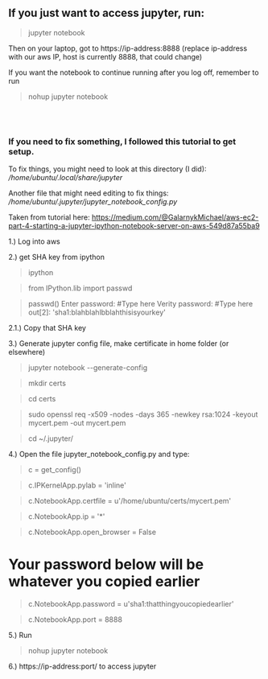 ## If you just want to access jupyter, run:
> jupyter notebook

Then on your laptop, got to https://ip-address:8888
(replace ip-address with our aws IP, host is currently 8888, that could change)

If you want the notebook to continue running after you log off, remember to run 
> nohup jupyter notebook

<br><br>
### If you need to fix something, I followed this tutorial to get setup.
To fix things, you might need to look at this directory (I did): */home/ubuntu/.local/share/jupyter*

Another file that might need editing to fix things: */home/ubuntu/.jupyter/jupyter_notebook_config.py*

Taken from tutorial here: 
https://medium.com/@GalarnykMichael/aws-ec2-part-4-starting-a-jupyter-ipython-notebook-server-on-aws-549d87a55ba9

1.) Log into aws

2.) get SHA key from ipython

> ipython

> from IPython.lib import passwd

> passwd()
Enter password: #Type here
Verity password: #Type here
out[2]: 'sha1:blahblahlbblahthisisyourkey'

2.1.) Copy that SHA key

3.) Generate jupyter config file, make certificate in home folder (or elsewhere)

> jupyter notebook --generate-config

> mkdir certs

> cd certs

> sudo openssl req -x509 -nodes -days 365 -newkey rsa:1024 -keyout mycert.pem -out mycert.pem

> cd ~/.jupyter/

4.) Open the file jupyter_notebook_config.py and type:
> c = get_config()

> c.IPKernelApp.pylab = 'inline'

> c.NotebookApp.certfile = u'/home/ubuntu/certs/mycert.pem'

> c.NotebookApp.ip = '*'

> c.NotebookApp.open_browser = False

# Your password below will be whatever you copied earlier
> c.NotebookApp.password = u'sha1:thatthingyoucopiedearlier'

> c.NotebookApp.port = 8888

5.) Run 
> nohup jupyter notebook

6.) https://ip-address:port/ to access jupyter
